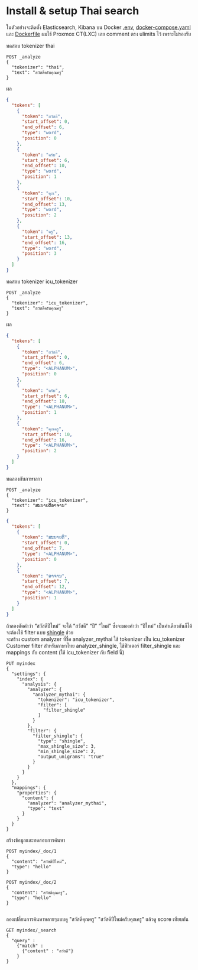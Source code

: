 # Install & setup Thai search

ในตัวอย่างจะติดตั้ง Elasticsearch, Kibana บน Docker [.env](../../../Docker%20VM%20K8s/docker-compose/elk/thai/.env),
[docker-compose.yaml](../../../Docker%20VM%20K8s/docker-compose/elk/thai/docker-compose.yaml)
และ [Dockerfile](../../../Docker%20VM%20K8s/docker-compose/elk/thai/Dockerfile) ผมใช้ Proxmox CT(LXC) เลย comment ตรง ulimits ไว้ เพราะไม่รองรับ 


ทดสอบ tokenizer thai

```
POST _analyze
{
  "tokenizer": "thai",
  "text": "สวัสดีครับคุณครู"
}
```
ผล
``` json
{
  "tokens": [
    {
      "token": "สวัสดี",
      "start_offset": 0,
      "end_offset": 6,
      "type": "word",
      "position": 0
    },
    {
      "token": "ครับ",
      "start_offset": 6,
      "end_offset": 10,
      "type": "word",
      "position": 1
    },
    {
      "token": "คุณ",
      "start_offset": 10,
      "end_offset": 13,
      "type": "word",
      "position": 2
    },
    {
      "token": "ครู",
      "start_offset": 13,
      "end_offset": 16,
      "type": "word",
      "position": 3
    }
  ]
}
```
ทดสอบ tokenizer icu_tokenizer
```
POST _analyze
{
  "tokenizer": "icu_tokenizer",
  "text": "สวัสดีครับคุณครู"
}

```
ผล
``` json
{
  "tokens": [
    {
      "token": "สวัสดี",
      "start_offset": 0,
      "end_offset": 6,
      "type": "<ALPHANUM>",
      "position": 0
    },
    {
      "token": "ครับ",
      "start_offset": 6,
      "end_offset": 10,
      "type": "<ALPHANUM>",
      "position": 1
    },
    {
      "token": "คุณครู",
      "start_offset": 10,
      "end_offset": 16,
      "type": "<ALPHANUM>",
      "position": 2
    }
  ]
}
```
ทดลองกับภาษาลาว
```
POST _analyze
{
  "tokenizer": "icu_tokenizer",
  "text": "ສະບາຍດີອາຈານ"
}
```

``` json
{
  "tokens": [
    {
      "token": "ສະບາຍດີ",
      "start_offset": 0,
      "end_offset": 7,
      "type": "<ALPHANUM>",
      "position": 0
    },
    {
      "token": "ອາຈານ",
      "start_offset": 7,
      "end_offset": 12,
      "type": "<ALPHANUM>",
      "position": 1
    }
  ]
}
```

ถ้าลองตัดคำว่า “สวัสดีปีใหม่” จะได้ “สวัสดี”  “ปี” “ใหม่” ซึ่งจะมองคำว่า “ปีใหม่“ เป็นคำเดียวกันก็ได้ จะต้องใช้ filter แบบ [shingle](https://www.elastic.co/guide/en/elasticsearch/reference/current/analysis-shingle-tokenfilter.html) ช่วย  
จะสร้าง custom analyzer ที่ชื่อ analyzer_mythai ใช้ tokenizer เป็น icu_tokenizer 
Customer filter สำหรับภาษาไทย analyzer_shingle, ใช้ฟิวเตอร์ filter_shingle และ mappings กับ content (ใช้ icu_tokenizer กับ field นี้)

```
PUT myindex
{
  "settings": {
    "index": {
      "analysis": {
        "analyzer": {
          "analyzer_mythai": {
            "tokenizer": "icu_tokenizer",
            "filter": [
              "filter_shingle"
            ]
          }
        },
        "filter": {
          "filter_shingle": {
            "type": "shingle",
            "max_shingle_size": 3,
            "min_shingle_size": 2,
            "output_unigrams": "true"
          }
        }
      }
    }
  },
  "mappings": {
    "properties": {
      "content": {
        "analyzer": "analyzer_mythai",
        "type": "text"
      }
    }
  }
}
```

สร้างข้อมูลและทดสอบการค้นหา
```
POST myindex/_doc/1
{
  "content": "สวัสดีปีใหม่",
  "type": "hello"
}

POST myindex/_doc/2
{
  "content": "สวัสดีคุณครู",
  "type": "hello"
}


```
ลองเปลี่ยนการค้นหาหลายๆแบบดู "สวัสดีคุณครู" "สวัสดีปีใหม่ครับคุณครู" แล้วดู score เทียบกัน
```
GET myindex/_search
{
  "query" : 
    {"match" : 
      {"content" : "สวัสดี"}
    }
}
```
